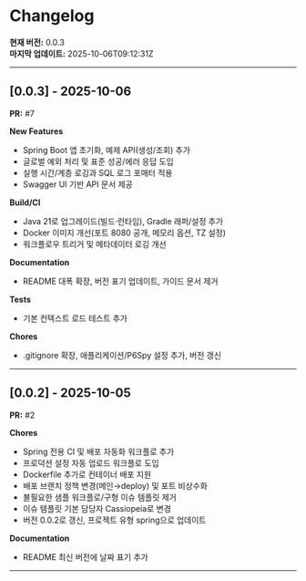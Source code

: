 # Changelog

**현재 버전:** 0.0.3  
**마지막 업데이트:** 2025-10-06T09:12:31Z  

---

## [0.0.3] - 2025-10-06

**PR:** #7  

**New Features**
- Spring Boot 앱 초기화, 예제 API(생성/조회) 추가
- 글로벌 예외 처리 및 표준 성공/에러 응답 도입
- 실행 시간/계층 로깅과 SQL 로그 포매터 적용
- Swagger UI 기반 API 문서 제공

**Build/CI**
- Java 21로 업그레이드(빌드·런타임), Gradle 래퍼/설정 추가
- Docker 이미지 개선(포트 8080 공개, 메모리 옵션, TZ 설정)
- 워크플로우 트리거 및 메타데이터 로깅 개선

**Documentation**
- README 대폭 확장, 버전 표기 업데이트, 가이드 문서 제거

**Tests**
- 기본 컨텍스트 로드 테스트 추가

**Chores**
- .gitignore 확장, 애플리케이션/P6Spy 설정 추가, 버전 갱신

---

## [0.0.2] - 2025-10-05

**PR:** #2  

**Chores**
- Spring 전용 CI 및 배포 자동화 워크플로 추가
- 프로덕션 설정 자동 업로드 워크플로 도입
- Dockerfile 추가로 컨테이너 배포 지원
- 배포 브랜치 정책 변경(메인→deploy) 및 포트 비상수화
- 불필요한 샘플 워크플로/구형 이슈 템플릿 제거
- 이슈 템플릿 기본 담당자 Cassiopeia로 변경
- 버전 0.0.2로 갱신, 프로젝트 유형 spring으로 업데이트

**Documentation**
- README 최신 버전에 날짜 표기 추가

---

